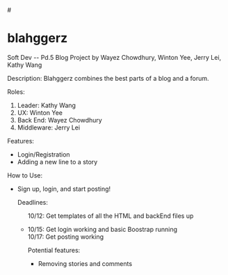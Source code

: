 #<h1> blahggerz </h1>
Soft Dev -- Pd.5  Blog Project
by Wayez Chowdhury, Winton Yee, Jerry Lei, Kathy Wang

Description: Blahggerz combines the best parts of a blog and a forum. 


Roles:<ol>
<li>Leader: Kathy Wang</li>
<li>UX: Winton Yee</li>
<li>Back End: Wayez Chowdhury</li>
<li>Middleware: Jerry Lei</li>
</ol>

Features:<ul>
<li>Login/Registration</li>
<li>Adding a new line to a story</li>
</ul>

How to Use:<ul>
<li>Sign up, login, and start posting!</li>

Deadlines:<ul>
<l1>10/12: Get templates of all the HTML and backEnd files up</li>
<li>10/15: Get login working and basic Boostrap running</li>
<l1>10/17: Get posting working</li>

Potential features:<ul>
<li>Removing stories and comments</li>
</ul>

